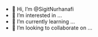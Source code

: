 - 👋 Hi, I’m @SigitNurhanafi
- 👀 I’m interested in ...
- 🌱 I’m currently learning ...
- 💞️ I’m looking to collaborate on ...
  

<!---
SigitNurhanafi/SigitNurhanafi is a ✨ special ✨ repository because its `README.md` (this file) appears on your GitHub profile.
You can click the Preview link to take a look at your changes.
--->
